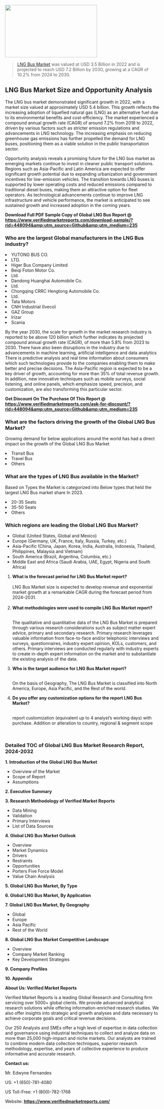 <img src="https://ffe5etoiles.com/wp-content/uploads/2024/12/MST1-300x171.png" alt="" width="300" height="171" class="alignnone size-medium wp-image-20088" /><blockquote><p><p><a href="https://www.verifiedmarketreports.com/download-sample/?rid=448094&utm_source=Github&utm_medium=235" target="_blank">LNG Bus Market</a> was valued at USD 3.5 Billion in 2022 and is projected to reach USD 7.2 Billion by 2030, growing at a CAGR of 10.2% from 2024 to 2030.</p></blockquote><p><h2>LNG Bus Market Size and Opportunity Analysis</h2> <p>The LNG bus market demonstrated significant growth in 2022, with a market size valued at approximately USD 5.4 billion. This growth reflects the increasing adoption of liquefied natural gas (LNG) as an alternative fuel due to its environmental benefits and cost-efficiency. The market experienced a compound annual growth rate (CAGR) of around 7.2% from 2018 to 2022, driven by various factors such as stricter emission regulations and advancements in LNG technology. The increasing emphasis on reducing greenhouse gas emissions has further propelled the demand for LNG buses, positioning them as a viable solution in the public transportation sector.</p> <p>Opportunity analysis reveals a promising future for the LNG bus market as emerging markets continue to invest in cleaner public transport solutions. Regions such as Asia-Pacific and Latin America are expected to offer significant growth potential due to expanding urbanization and government incentives for low-emission vehicles. The transition towards LNG buses is supported by lower operating costs and reduced emissions compared to traditional diesel buses, making them an attractive option for fleet operators. As technological advancements continue to improve LNG infrastructure and vehicle performance, the market is anticipated to see sustained growth and increased adoption in the coming years.</p> </p><p class=""><strong>Download Full PDF Sample Copy of Global LNG Bus Report @ <a href="https://www.verifiedmarketreports.com/download-sample/?rid=448094&amp;utm_source=Github&amp;utm_medium=235" target="_blank">https://www.verifiedmarketreports.com/download-sample/?rid=448094&amp;utm_source=Github&amp;utm_medium=235</a></strong></p><h3 id="" class="">Who are the largest Global manufacturers in the LNG Bus industry?</h3><p><li>YUTONG BUS CO.</li><li>LTD.</li><li> Higer Bus Company Limited</li><li> Beiqi Foton Motor Co.</li><li>Ltd.</li><li> Dandong Huanghai Automobile Co.</li><li> Ltd.</li><li> Chongqing CRRC Hengtong Automobile Co.</li><li> Ltd.</li><li> Tata Motors</li><li> CNH Industrial (Iveco)</li><li> GAZ Group</li><li> Irizar</li><li> Scania</li></p><div class=""><div class="" dir="" data-message-author-role="" data-message-id="" data-message-model-slug=""><div class=""><div class=""><div class=""><div class="" dir="" data-message-author-role="" data-message-id="" data-message-model-slug=""><div class=""><div class=""><p>By the year 2030, the scale for growth in the market research industry is reported to be above 120 billion which further indicates its projected compound annual growth rate (CAGR), of more than 5.8% from 2023 to 2030. There have also been disruptions in the industry due to advancements in machine learning, artificial intelligence and data analytics There is predictive analysis and real time information about consumers which such technologies provide to the companies enabling them to make better and precise decisions. The Asia-Pacific region is expected to be a key driver of growth, accounting for more than 35% of total revenue growth. In addition, new innovative techniques such as mobile surveys, social listening, and online panels, which emphasize speed, precision, and customization, are also transforming this particular sector.</p><p><strong>Get Discount On The Purchase Of This Report @&nbsp; <a href="https://www.verifiedmarketreports.com/ask-for-discount/?rid=448094&amp;utm_source=Github&amp;utm_medium=235" target="_blank">https://www.verifiedmarketreports.com/ask-for-discount/?rid=448094&amp;utm_source=Github&amp;utm_medium=235</a></strong></p></div></div></div></div></div></div></div></div><h3 id="" class="">What are the factors driving the growth of the Global LNG Bus Market?</h3><p id="" class="">Growing demand for below applications around the world has had a direct impact on the growth of the Global LNG Bus Market</p><p id="" class=""><li>Transit Bus</li><li> Travel Bus</li><li> Others</li></p><h3 id="" class="">What are the types of LNG Bus available in the Market?</h3><p id="" class="">Based on Types the Market is categorized into Below types that held the largest LNG Bus market share In 2023.</p><p id="" class=""><li>20-35 Seats</li><li> 35-50 Seats</li><li> Others</li></p><h3 id="" class="">Which regions are leading the Global LNG Bus Market?</h3><ul><li>Global (United States, Global and Mexico)</li><li>Europe (Germany, UK, France, Italy, Russia, Turkey, etc.)</li><li>Asia-Pacific (China, Japan, Korea, India, Australia, Indonesia, Thailand, Philippines, Malaysia and Vietnam)</li><li>South America (Brazil, Argentina, Columbia, etc.)</li><li>Middle East and Africa (Saudi Arabia, UAE, Egypt, Nigeria and South Africa)</li></ul><p><ol><li><strong>What is the forecast period for LNG Bus Market report?<br /></strong><br /><span data-sheets-root="1" data-sheets-value="{&quot;1&quot;:2,&quot;2&quot;:&quot;XXXX size is expected to develop revenue and exponential market growth at a remarkable CAGR during the forecast period from 2024&ndash;2030.&quot;}" data-sheets-userformat="{&quot;2&quot;:12674,&quot;4&quot;:{&quot;1&quot;:2,&quot;2&quot;:16776960},&quot;10&quot;:2,&quot;11&quot;:0,&quot;15&quot;:&quot;Arial&quot;,&quot;16&quot;:12}">LNG Bus Market size is expected to develop revenue and exponential market growth at a remarkable CAGR during the forecast period from 2024&ndash;2031.</span><br /><br /></li><li><strong>What methodologies were used to compile LNG Bus Market report?<br /><br /></strong><p>The qualitative and quantitative data of the&nbsp;LNG Bus Market is prepared through various research considerations such as subject matter expert advice, primary and secondary research. Primary research leverages valuable information from face-to-face and/or telephonic interviews and surveys, questionnaires, industry expert opinion, KOLs, customers, and others. Primary interviews are conducted regularly with industry experts to create in-depth expert information on the market and to substantiate the existing analysis of the data.&nbsp;</p></li><li><strong>Who is the target audience for LNG Bus Market report?<br /><br /></strong><p>On the basis of Geography, The&nbsp;LNG Bus Market is classified into North America, Europe, Asia Pacific, and the Rest of the world.</p></li><li><strong>Do you offer any customization options for the report LNG Bus Market?<br /><br /></strong><p>report customization (equivalent up to 4 analyst&rsquo;s working days) with purchase. Addition or alteration to country, regional &amp; segment scope</p><p>&nbsp;</p></li></ol></p><h3 id="" class="">Detailed TOC of Global LNG Bus Market Research Report, 2024-2032</h3><p id="" class=""><strong>1. Introduction of the Global LNG Bus Market</strong></p><ul><li>Overview of the Market</li><li>Scope of Report</li><li>Assumptions</li></ul><p id="" class=""><strong>2. Executive Summary</strong></p><p id="" class=""><strong>3. Research Methodology of&nbsp;Verified Market Reports</strong></p><ul><li>Data Mining</li><li>Validation</li><li>Primary Interviews</li><li>List of Data Sources</li></ul><p id="" class=""><strong>4. Global LNG Bus Market Outlook</strong></p><ul><li>Overview</li><li>Market Dynamics</li><li>Drivers</li><li>Restraints</li><li>Opportunities</li><li>Porters Five Force Model</li><li>Value Chain Analysis</li></ul><p id="" class=""><strong>5. Global LNG Bus Market, By&nbsp;Type</strong></p><p id="" class=""><strong>6. Global LNG Bus Market, By Application</strong></p><p id="" class=""><strong>7. Global LNG Bus Market, By Geography</strong></p><ul><li>Global</li><li>Europe</li><li>Asia Pacific</li><li>Rest of the World</li></ul><p id="" class=""><strong>8. Global LNG Bus Market Competitive Landscape</strong></p><ul><li>Overview</li><li>Company Market Ranking</li><li>Key Development Strategies</li></ul><p id="" class=""><strong>9. Company Profiles</strong></p><p id="" class=""><strong>10. Appendix</strong></p><p id="" class=""><strong>About Us: Verified Market Reports</strong></p><p id="" class="">Verified Market Reports is a leading Global Research and Consulting firm servicing over 5000+ global clients. We provide advanced analytical research solutions while offering information-enriched research studies. We also offer insights into strategic and growth analyses and data necessary to achieve corporate goals and critical revenue decisions.</p><p id="" class="">Our 250 Analysts and SMEs offer a high level of expertise in data collection and governance using industrial techniques to collect and analyze data on more than 25,000 high-impact and niche markets. Our analysts are trained to combine modern data collection techniques, superior research methodology, expertise, and years of collective experience to produce informative and accurate research.</p><p id="" class=""><strong>Contact us:</strong></p><p id="" class="">Mr. Edwyne Fernandes</p><p id="" class="">US: +1 (650)-781-4080</p><p id="" class="">US Toll-Free: +1 (800)-782-1768</p><p id="" class="">Website: <a target="" data-test-app-aware-link=""><strong>https://www.verifiedmarketreports.com/</strong></a></p>
